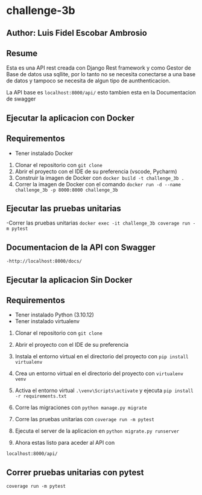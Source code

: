 # challenge-3b
## Author: Luis Fidel Escobar Ambrosio

## Resume

Esta es una API rest creada con Django Rest framework
y como Gestor de Base de datos usa sqllite, por lo tanto
no se necesita conectarse a una base de datos y tampoco
se necesita de algun tipo de aunthenticacion.

La API base es `localhost:8000/api/` esto tambien
esta en la Documentacion de swagger

## Ejecutar la aplicacion con Docker

## Requirementos
- Tener instalado Docker
  
1. Clonar el repositorio con `git clone`
2. Abrir el proyecto con el IDE de su preferencia (vscode, Pycharm)
3. Construir la imagen de Docker con
`docker build -t challenge_3b . `
4. Correr la imagen de Docker con el comando
`docker run -d --name challenge_3b -p 8000:8000 challenge_3b`

## Ejecutar las pruebas unitarias
-Correr las pruebas unitarias
`docker exec -it challenge_3b coverage run -m pytest`
## Documentacion de la API con Swagger
`-http://localhost:8000/docs/`
## Ejecutar la aplicacion Sin Docker

## Requirementos

- Tener instalado Python (3.10.12)
- Tener instalado virtualenv

1. Clonar el repositorio con `git clone`
2. Abrir el proyecto con el IDE de su preferencia
3. Instala el entorno virtual en el directorio del proyecto con `pip install virtualenv`
4. Crea un entorno virtual en el directorio del proyecto con `virtualenv venv`
5. Activa el entorno virtual `.\venv\Scripts\activate` y ejecuta 
`pip install -r requirements.txt`

7. Corre las migraciones con `python manage.py migrate`

8. Corre las pruebas unitarias con `coverage run -m pytest`

9. Ejecuta el server de la aplicacion en
`python migrate.py runserver`

10. Ahora estas listo para aceder al API con

`localhost:8000/api/`

## Correr pruebas unitarias con pytest

`coverage run -m pytest`



